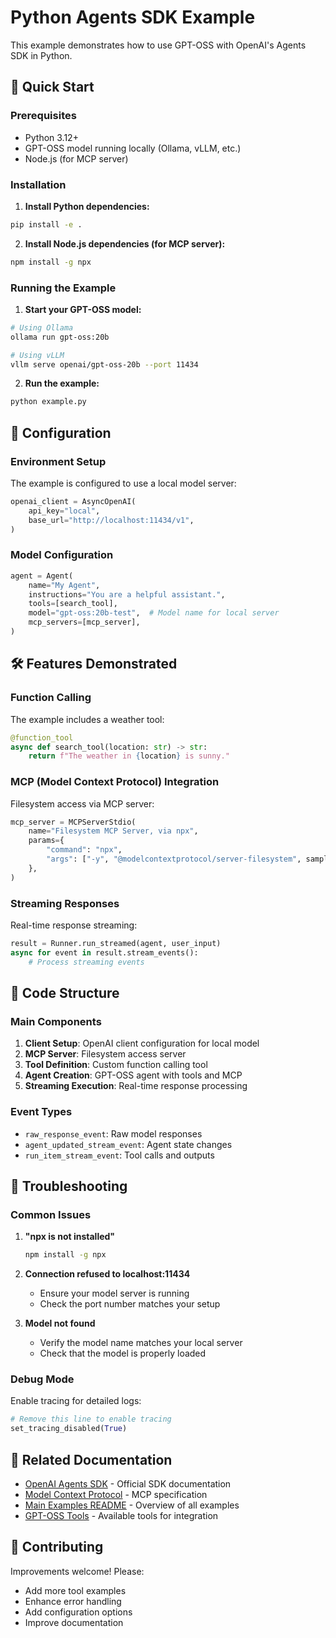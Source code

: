 # Python Agents SDK Example

This example demonstrates how to use GPT-OSS with OpenAI's Agents SDK in Python.

## 🚀 Quick Start

### Prerequisites
- Python 3.12+
- GPT-OSS model running locally (Ollama, vLLM, etc.)
- Node.js (for MCP server)

### Installation

1. **Install Python dependencies:**
```bash
pip install -e .
```

2. **Install Node.js dependencies (for MCP server):**
```bash
npm install -g npx
```

### Running the Example

1. **Start your GPT-OSS model:**
```bash
# Using Ollama
ollama run gpt-oss:20b

# Using vLLM
vllm serve openai/gpt-oss-20b --port 11434
```

2. **Run the example:**
```bash
python example.py
```

## 🔧 Configuration

### Environment Setup
The example is configured to use a local model server:

```python
openai_client = AsyncOpenAI(
    api_key="local",
    base_url="http://localhost:11434/v1",
)
```

### Model Configuration
```python
agent = Agent(
    name="My Agent",
    instructions="You are a helpful assistant.",
    tools=[search_tool],
    model="gpt-oss:20b-test",  # Model name for local server
    mcp_servers=[mcp_server],
)
```

## 🛠️ Features Demonstrated

### Function Calling
The example includes a weather tool:
```python
@function_tool
async def search_tool(location: str) -> str:
    return f"The weather in {location} is sunny."
```

### MCP (Model Context Protocol) Integration
Filesystem access via MCP server:
```python
mcp_server = MCPServerStdio(
    name="Filesystem MCP Server, via npx",
    params={
        "command": "npx",
        "args": ["-y", "@modelcontextprotocol/server-filesystem", samples_dir],
    },
)
```

### Streaming Responses
Real-time response streaming:
```python
result = Runner.run_streamed(agent, user_input)
async for event in result.stream_events():
    # Process streaming events
```

## 📝 Code Structure

### Main Components
1. **Client Setup**: OpenAI client configuration for local model
2. **MCP Server**: Filesystem access server
3. **Tool Definition**: Custom function calling tool
4. **Agent Creation**: GPT-OSS agent with tools and MCP
5. **Streaming Execution**: Real-time response processing

### Event Types
- `raw_response_event`: Raw model responses
- `agent_updated_stream_event`: Agent state changes
- `run_item_stream_event`: Tool calls and outputs

## 🐛 Troubleshooting

### Common Issues

1. **"npx is not installed"**
   ```bash
   npm install -g npx
   ```

2. **Connection refused to localhost:11434**
   - Ensure your model server is running
   - Check the port number matches your setup

3. **Model not found**
   - Verify the model name matches your local server
   - Check that the model is properly loaded

### Debug Mode
Enable tracing for detailed logs:
```python
# Remove this line to enable tracing
set_tracing_disabled(True)
```

## 🔗 Related Documentation

- [OpenAI Agents SDK](https://github.com/openai/agents) - Official SDK documentation
- [Model Context Protocol](https://modelcontextprotocol.io/) - MCP specification
- [Main Examples README](../README.md) - Overview of all examples
- [GPT-OSS Tools](../../gpt_oss/tools/) - Available tools for integration

## 🤝 Contributing

Improvements welcome! Please:
- Add more tool examples
- Enhance error handling
- Add configuration options
- Improve documentation

